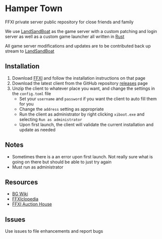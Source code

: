 # Hamper Town
FFXI private server public repository for close friends and family

We use [LandSandBoat](https://github.com/LandSandBoat/server) as the game server with a custom patching and login server as well as a custom game launcher all written in [Rust](https://www.rust-lang.org)

All game server modifications and updates are to be contributed back up stream to [LandSandBoat](https://github.com/LandSandBoat/server)

## Installation
1. Download [FFXI](http://www.playonline.com/ff11us/download/media/install_win.html) and follow the installation instructions on that page
2. Download the latest client from the GitHub repository [releases](https://github.com/SkunkWorks-Studio/HamperTown/releases) page
3. Unzip the client to whatever place you want, and change the settings in the `config.toml` file
    * Set your `username` and `password` if you want the client to auto fill them for you
    * Change the `address` setting as appropriate
    * Run the client as administrator by right clicking `xiboot.exe` and selecting `Run as administrator`
    * Upon first launch, the client will validate the current installation and update as needed

## Notes
* Sometimes there is a an error upon first launch. Not really sure what is going on there but should be able to just try again
* Must run as administrator

## Resources
* [BG Wiki](https://www.bg-wiki.com/ffxi/Main_Page)
* [FFXIclopedia](https://ffxiclopedia.fandom.com/wiki/Main_Page)
* [FFXI Auction House](https://www.ffxiah.com/)

## Issues
Use issues to file enhancements and report bugs
